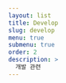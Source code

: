 ```yaml
---
layout: list
title: Develop
slug: develop
menu: true
submenu: true
order: 2
description: >
  개발 관련
---
```

